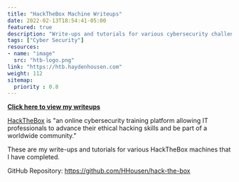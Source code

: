 ```yaml
---
title: "HackTheBox Machine Writeups"
date: 2022-02-13T18:54:41-05:00
featured: true
description: "Write-ups and tutorials for various cybersecurity challenges from HackTheBox."
tags: ["Cyber Security"]
resources:
- name: "image"
  src: "htb-logo.png"
link: "https://htb.haydenhousen.com"
weight: 112
sitemap:
  priority : 0.8
---
```


**[Click here to view my writeups](https://htb.haydenhousen.com)**

[HackTheBox](https://www.hackthebox.com/) is "an online cybersecurity training platform allowing IT professionals to advance their ethical hacking skills and be part of a worldwide community."

These are my write-ups and tutorials for various HackTheBox machines that I have completed.

GitHub Repository: <https://github.com/HHousen/hack-the-box>
